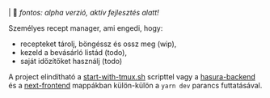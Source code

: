 | :construction: *fontos: alpha verzió, aktív fejlesztés alatt!*

Személyes recept manager, ami engedi, hogy:
- recepteket tárolj, böngéssz és ossz meg (wip),
- kezeld a bevásárló listád (todo),
- saját időzítőket használj (todo)

A project elindítható a [start-with-tmux.sh](start-with-tmux.sh) scripttel
vagy a [hasura-backend](hasura-backend) és a [next-frontend](next-frontend) mappákban
külön-külön a `yarn dev` parancs futtatásával.

